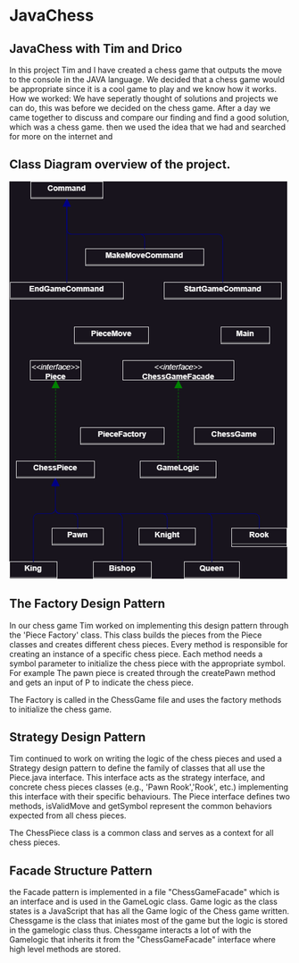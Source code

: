 # JavaChess
## JavaChess with Tim and Drico

In this project Tim and I have created a chess game that outputs the move to the console in the JAVA language.
We decided that a chess game would be appropriate since it is a cool game to play and we know how it works.
How we worked:
We have seperatly thought of solutions and projects we can do, this was before we decided on the chess game.
After a day we came together to discuss and compare our finding and find a good solution, which was a chess game.
then we used the idea that we had and searched for more on the internet and

## Class Diagram overview of the project.
![Class Diagram](JavaChess.drawio.png)

## The Factory Design Pattern
In our chess game Tim worked on implementing this design pattern through the 'Piece Factory' class. This class builds the pieces from the Piece classes and creates different chess pieces.
Every method is responsible for creating an instance of a specific chess piece. Each method needs a symbol parameter to initialize the chess piece with the appropriate symbol. For example
The pawn piece is created through the createPawn method and gets an input of P to indicate the chess piece.

The Factory is called in the ChessGame file and uses the factory methods to initialize the chess game.

## Strategy Design Pattern
Tim continued to work on writing the logic of the chess pieces and used a Strategy design pattern to define the family of classes that all use the Piece.java interface. This interface acts
as the strategy interface, and concrete chess pieces classes (e.g., 'Pawn Rook','Rook', etc.) implementing this interface with their specific behaviours. The Piece interface defines two methods, isValidMove and getSymbol represent the common behaviors expected from all chess pieces.

The ChessPiece class is a common class and serves as a context for all chess pieces.

## Facade Structure Pattern
the Facade pattern is implemented in a file "ChessGameFacade" which is an interface and is used in the GameLogic class. Game logic as the class states is a JavaScript that has all the Game logic of the Chess game written.
Chessgame is the class that iniates most of the game but the logic is stored in the gamelogic class thus. Chessgame interacts a lot of with the Gamelogic that inherits it from the "ChessGameFacade" interface where high level
methods are stored.